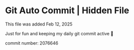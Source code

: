 # Git Auto Commit | Hidden File

This file was added Feb 12, 2025

Just for fun and keeping my daily git commit active 🤪

commit number: 2076646
